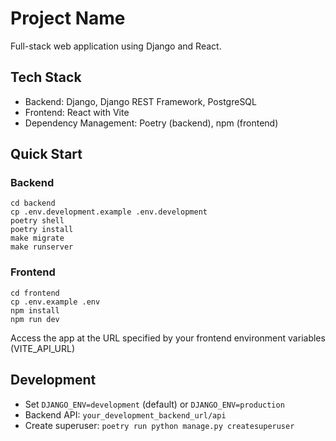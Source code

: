 # Project Name

Full-stack web application using Django and React.

## Tech Stack

- Backend: Django, Django REST Framework, PostgreSQL
- Frontend: React with Vite
- Dependency Management: Poetry (backend), npm (frontend)

## Quick Start

### Backend

```
cd backend
cp .env.development.example .env.development
poetry shell
poetry install
make migrate
make runserver
```

### Frontend

```
cd frontend
cp .env.example .env
npm install
npm run dev
```

Access the app at the URL specified by your frontend environment variables (VITE_API_URL)

## Development

- Set `DJANGO_ENV=development` (default) or `DJANGO_ENV=production`
- Backend API: `your_development_backend_url/api`
- Create superuser: `poetry run python manage.py createsuperuser`